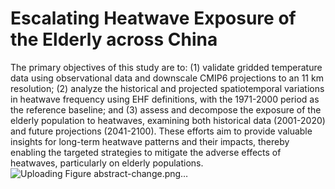 # Escalating Heatwave Exposure of the Elderly across China
The primary objectives of this study are to: 
(1) validate gridded temperature data using observational data and downscale CMIP6 projections to an 11 km resolution; 
(2) analyze the historical and projected spatiotemporal variations in heatwave frequency using EHF definitions, with the 1971-2000 period as the reference baseline; and 
(3) assess and decompose the exposure of the elderly population to heatwaves, examining both historical data (2001-2020) and future projections (2041-2100). 
These efforts aim to provide valuable insights for long-term heatwave patterns and their impacts, thereby enabling the targeted strategies to mitigate the adverse effects of heatwaves, particularly on elderly populations.
![Uploading Figure abstract-change.png…]()
